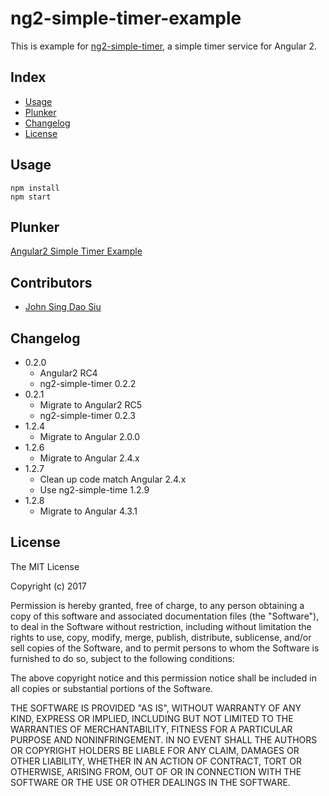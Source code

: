 # ng2-simple-timer-example

This is example for [ng2-simple-timer](https://github.com/J-Siu/ng2-simple-timer), a simple timer service for Angular 2.

## Index

* [Usage](#Usage)
* [Plunker](#Plunker)
* [Changelog](#Changelog)
* [License](#License)

## Usage

```
npm install
npm start
```

## Plunker

[Angular2 Simple Timer Example](http://embed.plnkr.co/HaTd8q/)

## Contributors

* [John Sing Dao Siu](https://github.com/J-Siu)

## Changelog

* 0.2.0
	- Angular2 RC4
	- ng2-simple-timer 0.2.2
* 0.2.1
	- Migrate to Angular2 RC5
	- ng2-simple-timer 0.2.3
* 1.2.4
	- Migrate to Angular 2.0.0
* 1.2.6
	- Migrate to Angular 2.4.x
* 1.2.7
	- Clean up code match Angular 2.4.x
	- Use ng2-simple-time 1.2.9
* 1.2.8
	- Migrate to Angular 4.3.1

## License

The MIT License

Copyright (c) 2017

Permission is hereby granted, free of charge, to any person obtaining a copy
of this software and associated documentation files (the "Software"), to deal
in the Software without restriction, including without limitation the rights
to use, copy, modify, merge, publish, distribute, sublicense, and/or sell
copies of the Software, and to permit persons to whom the Software is
furnished to do so, subject to the following conditions:

The above copyright notice and this permission notice shall be included in
all copies or substantial portions of the Software.

THE SOFTWARE IS PROVIDED "AS IS", WITHOUT WARRANTY OF ANY KIND, EXPRESS OR
IMPLIED, INCLUDING BUT NOT LIMITED TO THE WARRANTIES OF MERCHANTABILITY,
FITNESS FOR A PARTICULAR PURPOSE AND NONINFRINGEMENT. IN NO EVENT SHALL THE
AUTHORS OR COPYRIGHT HOLDERS BE LIABLE FOR ANY CLAIM, DAMAGES OR OTHER
LIABILITY, WHETHER IN AN ACTION OF CONTRACT, TORT OR OTHERWISE, ARISING FROM,
OUT OF OR IN CONNECTION WITH THE SOFTWARE OR THE USE OR OTHER DEALINGS IN
THE SOFTWARE.
